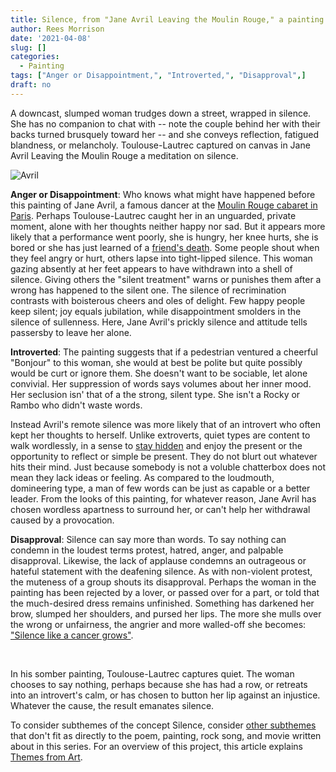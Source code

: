 ```yaml
---
title: Silence, from "Jane Avril Leaving the Moulin Rouge," a painting by Henri de Toulouse-Lautrec
author: Rees Morrison
date: '2021-04-08'
slug: []
categories:
  - Painting
tags: ["Anger or Disappointment,", "Introverted,", "Disapproval",]
draft: no
---
```


A downcast, slumped woman trudges down a street, wrapped in silence.  She has no companion to chat with -- note the couple behind her with their backs turned brusquely toward her -- and she conveys reflection, fatigued blandness, or melancholy.  Toulouse-Lautrec captured on canvas in Jane Avril Leaving the Moulin Rouge a meditation on silence.

<!--more-->

![Avril](/media/SilenceToulouse.jpg) 

**Anger or Disappointment**:   Who knows what might have happened before this painting of Jane Avril, a famous dancer at the [Moulin Rouge cabaret in Paris](https://en.wikipedia.org/wiki/Jane_Avril).   Perhaps Toulouse-Lautrec caught her in an unguarded, private moment, alone with her thoughts neither happy nor sad.  But it appears more likely that a performance went poorly, she is hungry, her knee hurts, she is bored or she has just learned of a [friend's death](https://themesfromart.com/post/2021-04-08-silencedonne/silencedonne/).   Some people shout when they feel angry or hurt, others lapse into tight-lipped silence.  This woman gazing absently at her feet appears to have withdrawn into a shell of silence.  Giving others the "silent treatment" warns or punishes them after a wrong has happened to the silent one.  The silence of recrimination contrasts with boisterous cheers and oles of delight.  Few happy people keep silent; joy equals jubilation, while disappointment smolders in the silence of sullenness.  Here, Jane Avril's prickly silence and attitude tells passersby to leave her alone.  

**Introverted**:   The painting suggests that if a pedestrian ventured a cheerful "Bonjour" to this woman, she would at best be polite but quite possibly would be curt or ignore them.   She doesn't want to be sociable, let alone convivial.  Her suppression of words says volumes about her inner mood.  Her seclusion isn' that of a the strong, silent type.  She isn't a Rocky or Rambo who didn't waste words.   

Instead Avril's remote silence was more likely that of an introvert who often kept her thoughts to herself.  Unlike extroverts, quiet types are content to walk wordlessly, in a sense to [stay hidden](https://themesfromart.com/post/silencenorthwest/) and enjoy the present or the opportunity to reflect or simple be present.  They do not blurt out whatever hits their mind.  Just because somebody is not a voluble chatterbox does not mean they lack ideas or feeling.  As compared to the loudmouth, domineering type, a man of few words can be just as capable or a better leader.  From the looks of this painting, for whatever reason, Jane Avril has chosen wordless apartness to surround her, or can't help her withdrawal caused by a provocation.  

**Disapproval**:   Silence can say more than words.  To say nothing can condemn in the loudest terms protest, hatred, anger, and palpable disapproval.  Likewise, the lack of applause condemns an outrageous or hateful statement with the deafening silence.   As with non-violent protest, the muteness of a group shouts its disapproval.  Perhaps the woman in the painting has been rejected by a lover, or passed over for a part, or told that the much-desired dress remains unfinished.   Something has darkened her brow, slumped her shoulders, and pursed her lips.  The more she mulls over the wrong or unfairness, the angrier and more walled-off she becomes:  ["Silence like a cancer grows"](https://themesfromart.com/post/2021-04-08-silencesounds/silencesounds/).

&nbsp;

In his somber painting, Toulouse-Lautrec captures quiet.  The woman chooses to say nothing, perhaps because she has had a row, or retreats into an introvert's calm, or has chosen to button her lip against an injustice.   Whatever the cause, the result emanates silence.


To consider subthemes of the concept Silence, consider [other subthemes](https://themesfromart.com/post/2021-03-14-chanceadditional/chanceaddl/) that don't fit as directly to the poem, painting, rock song, and movie written about in this series.  For an overview of this project, this article explains [Themes from Art](http://bit.ly/3sRXopI).

